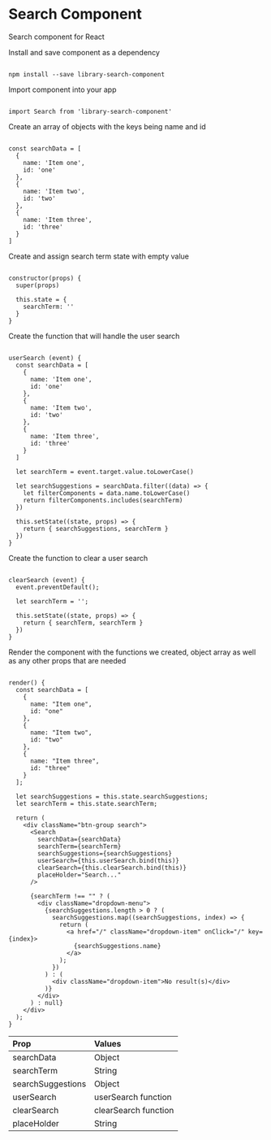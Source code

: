 
# Search Component

Search component for React

Install and save component as a dependency

```

npm install --save library-search-component

```

Import component into your app

```

import Search from 'library-search-component'

```

Create an array of objects with the keys being name and id

```

const searchData = [
  {
    name: 'Item one',
    id: 'one'
  },
  {
    name: 'Item two',
    id: 'two'
  },
  {
    name: 'Item three',
    id: 'three'
  }
]

```

Create and assign search term state with empty value

```

constructor(props) {
  super(props)

  this.state = {
    searchTerm: ''
  }
}

```

Create the function that will handle the user search

```

userSearch (event) {
  const searchData = [
    {
      name: 'Item one',
      id: 'one'
    },
    {
      name: 'Item two',
      id: 'two'
    },
    {
      name: 'Item three',
      id: 'three'
    }
  ]

  let searchTerm = event.target.value.toLowerCase()

  let searchSuggestions = searchData.filter((data) => {
    let filterComponents = data.name.toLowerCase()
    return filterComponents.includes(searchTerm)
  })

  this.setState((state, props) => {
    return { searchSuggestions, searchTerm }
  })
}

```

Create the function to clear a user search

```

clearSearch (event) {
  event.preventDefault();

  let searchTerm = '';

  this.setState((state, props) => {
    return { searchTerm, searchTerm }
  })
}

```

Render the component with the functions we created, object array as well as any other props that are needed

```

render() {
  const searchData = [
    {
      name: "Item one",
      id: "one"
    },
    {
      name: "Item two",
      id: "two"
    },
    {
      name: "Item three",
      id: "three"
    }
  ];

  let searchSuggestions = this.state.searchSuggestions;
  let searchTerm = this.state.searchTerm;

  return (
    <div className="btn-group search">
      <Search
        searchData={searchData}
        searchTerm={searchTerm}
        searchSuggestions={searchSuggestions}
        userSearch={this.userSearch.bind(this)}
        clearSearch={this.clearSearch.bind(this)}
        placeHolder="Search..."
      />

      {searchTerm !== "" ? (
        <div className="dropdown-menu">
          {searchSuggestions.length > 0 ? (
            searchSuggestions.map((searchSuggestions, index) => {
              return (
                <a href="/" className="dropdown-item" onClick="/" key={index}>
                  {searchSuggestions.name}
                </a>
              );
            })
          ) : (
            <div className="dropdown-item">No result(s)</div>
          )}
        </div>
      ) : null}
    </div>
  );
}

```


| Prop              | Values               |
| :---------------- | :------------------- |
| searchData        | Object               |
| searchTerm        | String               |
| searchSuggestions | Object               |
| userSearch        | userSearch function  |
| clearSearch       | clearSearch function |
| placeHolder       | String               |